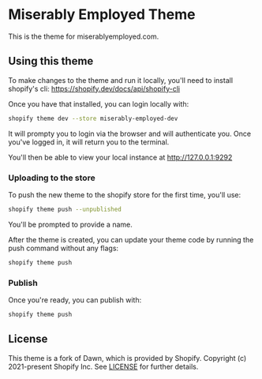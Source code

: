 # Miserably Employed Theme

This is the theme for miserablyemployed.com.

## Using this theme

To make changes to the theme and run it locally, you'll need to install shopify's cli: https://shopify.dev/docs/api/shopify-cli

Once you have that installed, you can login locally with:

``` sh
shopify theme dev --store miserably-employed-dev
```

It will prompty you to login via the browser and will authenticate you. Once you've logged in, it will return you to the terminal.

You'll then be able to view your local instance at http://127.0.0.1:9292

### Uploading to the store

To push the new theme to the shopify store for the first time, you'll use:

```sh
shopify theme push --unpublished
```

You'll be prompted to provide a name.

After the theme is created, you can update your theme code by running the push command without any flags:

```sh
shopify theme push
```

### Publish

Once you're ready, you can publish with:

```sh
shopify theme push
```


## License

This theme is a fork of Dawn, which is provided by Shopify.
Copyright (c) 2021-present Shopify Inc. See [LICENSE](/LICENSE.md) for further details.
